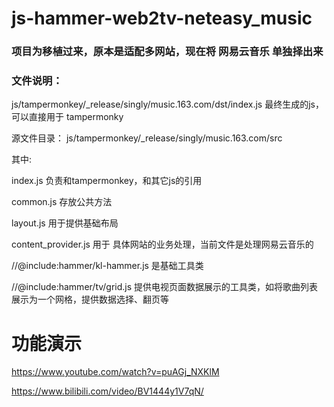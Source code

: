 # js-hammer-web2tv-neteasy_music

### 项目为移植过来，原本是适配多网站，现在将 网易云音乐 单独择出来

### 文件说明：
js/tampermonkey/_release/singly/music.163.com/dst/index.js
最终生成的js，可以直接用于 tampermonky 

源文件目录：
js/tampermonkey/_release/singly/music.163.com/src

其中:

index.js 负责和tampermonkey，和其它js的引用

common.js 存放公共方法

layout.js 用于提供基础布局

content_provider.js 用于 具体网站的业务处理，当前文件是处理网易云音乐的


//@include:hammer/kl-hammer.js  是基础工具类

//@include:hammer/tv/grid.js    提供电视页面数据展示的工具类，如将歌曲列表展示为一个网格，提供数据选择、翻页等


# 功能演示

https://www.youtube.com/watch?v=puAGj_NXKlM

https://www.bilibili.com/video/BV1444y1V7qN/
